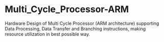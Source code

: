 # Multi_Cycle_Processor-ARM
Hardware Design of Multi Cycle Processor (ARM architecture) supporting Data Processing, Data Transfer and Branching instructions, making resource utilization in best possible way.
